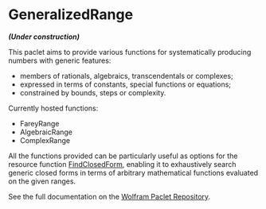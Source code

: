 # GeneralizedRange
***(Under construction)***

This paclet aims to provide various functions for systematically producing numbers with generic features: 

* members of rationals, algebraics, transcendentals or complexes;
* expressed in terms of constants, special functions or equations;
* constrained by bounds, steps or complexity.

Currently hosted functions:

* FareyRange
* AlgebraicRange
* ComplexRange

All the functions provided can be particularly useful as options for the resource function [FindClosedForm](https://github.com/Daniele-Gregori/FindClosedForm), enabling it to exhaustively search generic closed forms in terms of arbitrary mathematical functions evaluated on the given ranges.

See the full documentation on the [Wolfram Paclet Repository](https://resources.wolframcloud.com/PacletRepository/resources/DanieleGregori/GeneralizedRange/).
